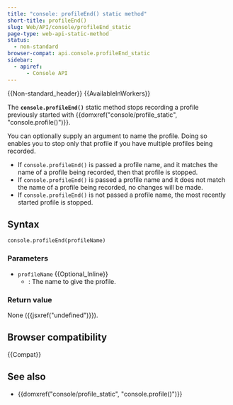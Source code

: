 ```yaml
---
title: "console: profileEnd() static method"
short-title: profileEnd()
slug: Web/API/console/profileEnd_static
page-type: web-api-static-method
status:
  - non-standard
browser-compat: api.console.profileEnd_static
sidebar:
  - apiref:
      - Console API
---
```


{{Non-standard_header}} {{AvailableInWorkers}}

The **`console.profileEnd()`** static method stops recording a profile previously started with {{domxref("console/profile_static", "console.profile()")}}.

You can optionally supply an argument to name the profile. Doing so enables you to stop only that profile if you have multiple profiles being recorded.

- If `console.profileEnd()` is passed a profile name, and it matches the name of a profile being recorded, then that profile is stopped.
- If `console.profileEnd()` is passed a profile name and it does not match the name of a profile being recorded, no changes will be made.
- If `console.profileEnd()` is not passed a profile name, the most recently started profile is stopped.

## Syntax

```js-nolint
console.profileEnd(profileName)
```

### Parameters

- `profileName` {{Optional_Inline}}
  - : The name to give the profile.

### Return value

None ({{jsxref("undefined")}}).

## Browser compatibility

{{Compat}}

## See also

- {{domxref("console/profile_static", "console.profile()")}}
